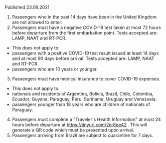Published 23.06.2021
1. Passengers who in the past 14 days have been in the United Kingdom are not allowed to enter.
2. Passengers must have a negative COVID-19 test taken at most 72 hours before departure from the first embarkation point. Tests accepted are: LAMP, NAAT and RT-PCR.
- This does not apply to:
- passengers with a positive COVID-19 test result issued at least 14 days and at most 90 days before arrival. Tests accepted are: LAMP, NAAT and RT-PCR.
- passengers who are 10 years or younger.
3. Passengers must have medical insurance to cover COVID-19 expenses.
- This does not apply to:
- nationals and residents of Argentina, Bolivia, Brazil, Chile, Colombia, Ecuador, Guyana, Paraguay, Peru, Suriname, Uruguay and Venezuela.
- passengers younger than 18 years who are children of nationals of Paraguay.
4. Passengers must complete a "Traveler's Health Information" at most 24 hours before departure at <a href="https://tinyurl.com/2er8ee42">https://tinyurl.com/2er8ee42</a> . This will generate a QR code which must be presented upon arrival.
5. Passengers arriving from Brazil are subject to quarantine for 7 days.

